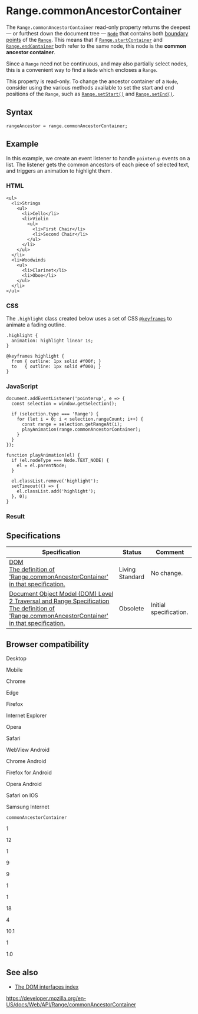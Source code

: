 Range.commonAncestorContainer
=============================

The `Range.commonAncestorContainer` read-only property returns the deepest — or furthest down the document tree — [`Node`](../node) that contains both [boundary points](https://www.w3.org/TR/DOM-Level-2-Traversal-Range/ranges.html#Level-2-Range-Position-h3) of the [`Range`](../range). This means that if [`Range.startContainer`](startcontainer) and [`Range.endContainer`](endcontainer) both refer to the same node, this node is the **common ancestor container**.

Since a `Range` need not be continuous, and may also partially select nodes, this is a convenient way to find a `Node` which encloses a `Range`.

This property is read-only. To change the ancestor container of a `Node`, consider using the various methods available to set the start and end positions of the `Range`, such as [`Range.setStart()`](setstart) and [`Range.setEnd()`](setend).

Syntax
------

    rangeAncestor = range.commonAncestorContainer;

Example
-------

In this example, we create an event listener to handle `pointerup` events on a list. The listener gets the common ancestors of each piece of selected text, and triggers an animation to highlight them.

### HTML

    <ul>
      <li>Strings
        <ul>
          <li>Cello</li>
          <li>Violin
            <ul>
              <li>First Chair</li>
              <li>Second Chair</li>
            </ul>
          </li>
        </ul>
      </li>
      <li>Woodwinds
        <ul>
          <li>Clarinet</li>
          <li>Oboe</li>
        </ul>
      </li>
    </ul>

### CSS

The `.highlight` class created below uses a set of CSS [`@keyframes`](https://developer.mozilla.org/en-US/docs/Web/CSS/@keyframes) to animate a fading outline.

    .highlight {
      animation: highlight linear 1s;
    }

    @keyframes highlight {
      from { outline: 1px solid #f00f; }
      to   { outline: 1px solid #f000; }
    }

### JavaScript

    document.addEventListener('pointerup', e => {
      const selection = window.getSelection();

      if (selection.type === 'Range') {
        for (let i = 0; i < selection.rangeCount; i++) {
          const range = selection.getRangeAt(i);
          playAnimation(range.commonAncestorContainer);
        }
      }
    });

    function playAnimation(el) {
      if (el.nodeType === Node.TEXT_NODE) {
        el = el.parentNode;
      }

      el.classList.remove('highlight');
      setTimeout(() => {
        el.classList.add('highlight');
      }, 0);
    }

### Result

Specifications
--------------

<table><thead><tr class="header"><th>Specification</th><th>Status</th><th>Comment</th></tr></thead><tbody><tr class="odd"><td><a href="https://dom.spec.whatwg.org/#dom-range-commonancestorcontainer">DOM<br />
<span class="small">The definition of 'Range.commonAncestorContainer' in that specification.</span></a></td><td><span class="spec-living">Living Standard</span></td><td>No change.</td></tr><tr class="even"><td><a href="https://www.w3.org/TR/DOM-Level-2-Traversal-Range/ranges.html#Level-2-Range-attr-commonParent">Document Object Model (DOM) Level 2 Traversal and Range Specification<br />
<span class="small">The definition of 'Range.commonAncestorContainer' in that specification.</span></a></td><td><span class="spec-obsolete">Obsolete</span></td><td>Initial specification.</td></tr></tbody></table>

Browser compatibility
---------------------

Desktop

Mobile

Chrome

Edge

Firefox

Internet Explorer

Opera

Safari

WebView Android

Chrome Android

Firefox for Android

Opera Android

Safari on IOS

Samsung Internet

`commonAncestorContainer`

1

12

1

9

9

1

1

18

4

10.1

1

1.0

See also
--------

-   [The DOM interfaces index](../document_object_model)

<a href="https://developer.mozilla.org/en-US/docs/Web/API/Range/commonAncestorContainer" class="_attribution-link">https://developer.mozilla.org/en-US/docs/Web/API/Range/commonAncestorContainer</a>

